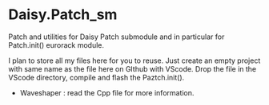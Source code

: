 # Daisy.Patch_sm
Patch and utilities for Daisy Patch submodule and in particular for Patch.init() eurorack module.

I plan to store all my files here for you to reuse. Just create an empty project with same name as the file here on GIthub with VScode. Drop the file in the VScode directory,  compile and flash  the Paztch.init().

* Waveshaper : read the Cpp file for more information.
